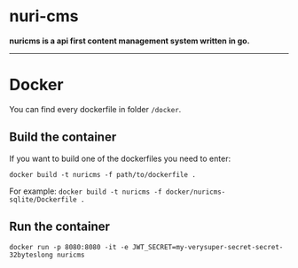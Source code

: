 # nuri-cms

**nuricms is a api first content management system written in go.**

---


# Docker 

You can find every dockerfile in folder `/docker`. 

## Build the container

If you want to build one of the dockerfiles you need to enter: 

`docker build -t nuricms -f path/to/dockerfile .`

For example: 
`docker build -t nuricms -f docker/nuricms-sqlite/Dockerfile .`

## Run the container

`docker run -p 8080:8080 -it -e JWT_SECRET=my-verysuper-secret-secret-32byteslong nuricms`